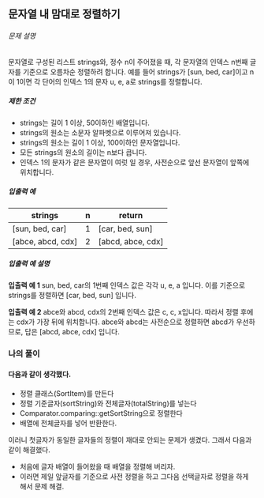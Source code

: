 ## 문자열 내 맘대로 정렬하기

###### 문제 설명

문자열로 구성된 리스트 strings와, 정수 n이 주어졌을 때, 각 문자열의 인덱스 n번째 글자를 기준으로 오름차순 정렬하려 합니다. 예를 들어 strings가 [sun, bed, car]이고 n이 1이면 각 단어의 인덱스 1의 문자 u, e, a로 strings를 정렬합니다.

##### 제한 조건

- strings는 길이 1 이상, 50이하인 배열입니다.
- strings의 원소는 소문자 알파벳으로 이루어져 있습니다.
- strings의 원소는 길이 1 이상, 100이하인 문자열입니다.
- 모든 strings의 원소의 길이는 n보다 큽니다.
- 인덱스 1의 문자가 같은 문자열이 여럿 일 경우, 사전순으로 앞선 문자열이 앞쪽에 위치합니다.

##### 입출력 예

| strings           | n    | return            |
| ----------------- | ---- | ----------------- |
| [sun, bed, car]   | 1    | [car, bed, sun]   |
| [abce, abcd, cdx] | 2    | [abcd, abce, cdx] |

##### 입출력 예 설명

**입출력 예 1**
sun, bed, car의 1번째 인덱스 값은 각각 u, e, a 입니다. 이를 기준으로 strings를 정렬하면 [car, bed, sun] 입니다.

**입출력 예 2**
abce와 abcd, cdx의 2번째 인덱스 값은 c, c, x입니다. 따라서 정렬 후에는 cdx가 가장 뒤에 위치합니다. abce와 abcd는 사전순으로 정렬하면 abcd가 우선하므로, 답은 [abcd, abce, cdx] 입니다.

### 나의 풀이

#### 다음과 같이 생각했다.

- 정렬 클래스(SortItem)를 만든다
- 정렬 기준글자(sortString)와 전체글자(totalString)를 넣는다
- Comparator.comparing::getSortString으로 정렬한다
- 배열에 전체글자를 넣어 반환한다.

이러니 첫글자가 동일한 글자들의 정렬이 재대로 안되는 문제가 생겼다. 그래서 다음과 같이 해결했다.

- 처음에 글자 배열이 들어왔을 때 배열을 정렬해 버리자.
- 이러면 제일 앞글자를 기준으로 사전 정렬을 하고 그다음 선택글자로 정렬을 하게 해서 문제 해결.